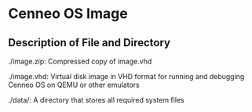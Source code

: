 # Cenneo OS Image #

## Description of File and Directory ##

./image.zip: Compressed copy of image.vhd

./image.vhd: Virtual disk image in VHD format for running and debugging Cenneo OS on QEMU or other emulators

./data/: A directory that stores all required system files